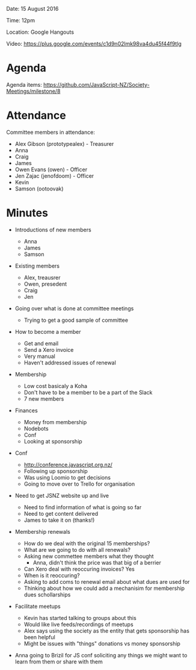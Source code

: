 Date: 15 August 2016

Time: 12pm

Location: Google Hangouts

Video: https://plus.google.com/events/c1d9n02lmk98va4du45f44f9tlg

# Agenda

Agenda items: https://github.com/JavaScript-NZ/Society-Meetings/milestone/8

# Attendance
Committee members in attendance:
* Alex Gibson (prototypealex) - Treasurer
* Anna
* Craig
* James
* Owen Evans (owen) - Officer
* Jen Zajac (jenofdoom) - Officer
* Kevin
* Samson (ootoovak)

# Minutes

- Introductions of new members
  - Anna
  - James
  - Samson
  
- Existing members
  - Alex, treausrer
  - Owen, presedent
  - Craig
  - Jen
  
- Going over what is done at committee meetings
  - Trying to get a good sample of committee
  
- How to become a member
  - Get and email
  - Send a Xero invoice
  - Very manual
  - Haven't addressed issues of renewal
  
- Membership
  - Low cost basicaly a Koha
  - Don't have to be a member to be a part of the Slack
  - 7 new members
  
- Finances
  - Money from membership
  - Nodebots
  - Conf
  - Looking at sponsorship
  
- Conf
  - http://conference.javascript.org.nz/
  - Following up sponsorship
  - Was using Loomio to get decisions
  - Going to move over to Trello for organisation
  
- Need to get JSNZ website up and live
  - Need to find information of what is going so far
  - Need to get content delivered
  - James to take it on (thanks!)
  
- Membership renewals
  - How do we deal with the original 15 memberships?
  - What are we going to do with all renewals?
  - Asking new commettee members what they thought
    - Anna, didn't think the price was that big of a berrier
  - Can Xero deal with reoccuring invoices? Yes
  - When is it reoccuring?
  - Asking to add coms to renewal email about what dues are used for
  - Thinking about how we could add a mechanisim for membership dues schollarships
  
- Facilitate meetups
  - Kevin has started talking to groups about this
  - Would like live feeds/recordings of meetups
  - Alex says using the society as the entity that gets sponsorship has been helpful
  - Might be issues with "things" donations vs money sponsorship
  
- Anna going to Brizil for JS conf soliciting any things we might want to learn from them or share with them
